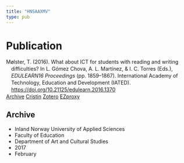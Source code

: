 ```yaml
---
title: "HNSAAXMV"
type: pub
---
```

<h1>Publication</h1>
<article id="csl-bib-container-HNSAAXMV" class="csl-bib-container">
  <div class="csl-bib-body" style="line-height: 1.35; padding-left: 1em; text-indent:-1em;">
  <div class="csl-entry">M&#xF8;lster, T. (2016). What about ICT for students with reading and writing difficulties? In L. G&#xF3;mez Chova, A. L. Mart&#xED;nez, &amp; I. C. Torres (Eds.), <i>EDULEARN16 Proceedings</i> (pp. 1859&#x2013;1867). International Academy of Technology, Education and Development (IATED). <a href="https://doi.org/10.21125/edulearn.2016.1370">https://doi.org/10.21125/edulearn.2016.1370</a></div>
</div>
  <div class="csl-bib-buttons">
    <a href="#taxonomy-article-HNSAAXMV" class="csl-bib-button">Archive</a>
    <a href alt="Cristin URL" class="csl-bib-button">Cristin</a>
    <a href alt="Zotero URL" class="csl-bib-button">Zotero</a>
    <a href="http://ezproxy.inn.no/login?url=https://doi.org/10.21125/edulearn.2016.1370" class="csl-bib-button">EZproxy</a>
  </div>
  <div id="csl-bib-meta-container-HNSAAXMV"></div>
</article>
<div id="csl-bib-meta-HNSAAXMV" class="csl-bib-meta">
  <article id="taxonomy-article-HNSAAXMV" class="taxonomy-article">
    <h1>Archive</h1>
    <ul>
      <li>Inland Norway University of Applied Sciences</li>
      <li>Faculty of Education</li>
      <li>Department of Art and Cultural Studies</li>
      <li>2017</li>
      <li>February</li>
    </ul>
  </article>
</div>
